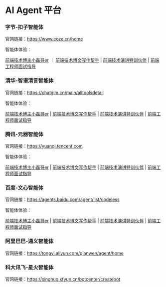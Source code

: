 # AI Agent 平台

### 字节-扣子智能体

<!-- 简要介绍： -->

官网链接：https://www.coze.cn/home

智能体体验：

[前端技术博主小磊哥er](https://www.coze.cn/s/OsbfWmYnbaY/) ｜ [前端技术博文写作帮手](https://www.coze.cn/s/8HbUr3BvMEs/) | [前端技术演讲特训伙伴](https://www.coze.cn/s/kMYafN6XCig/) | [前端工程师面试指导](https://www.coze.cn/s/_N4ivqBJIdw/)


### 清华-智谱清言智能体

<!-- 简要介绍： -->

官网链接：https://chatglm.cn/main/alltoolsdetail

智能体体验：

[前端技术博主小磊哥er](https://chatglm.cn/share/XF2WSHyy) | [前端技术博文写作帮手](https://chatglm.cn/share/2F2AS6UF) | [前端技术演讲特训伙伴](https://chatglm.cn/share/OF2hSkvE) | [前端工程师面试指导](https://chatglm.cn/share/bF2xSkjq)

### 腾讯-元器智能体

<!-- 简要介绍： -->

官网链接：https://yuanqi.tencent.com

智能体体验：

[前端技术博主小磊哥er](https://yuanqi.tencent.com/agent/lsL3envFgP33) | [前端技术博文写作帮手](https://yuanqi.tencent.com/agent/BAylevZWGhV0) | [前端技术演讲特训伙伴](https://yuanqi.tencent.com/agent/RrvfVHjoZqxT) | [前端工程师面试指导](https://yuanqi.tencent.com/agent/hxQXTrmZbbH8)


### 百度-文心智能体

<!-- 简要介绍： -->

官网链接：https://agents.baidu.com/agent/list/codeless

智能体体验： 

[前端技术博主小磊哥er](https://mbd.baidu.com/ma/s/Zv56MMKq) | [前端技术博文写作帮手](https://mbd.baidu.com/ma/s/Cm49pvWl) | [前端技术演讲特训伙伴](https://mbd.baidu.com/ma/s/5mFOauri) | [前端工程师面试指导](https://mbd.baidu.com/ma/s/2oBTjdqk)


### 阿里巴巴-通义智能体

<!-- 简要介绍： -->

官网链接：https://tongyi.aliyun.com/qianwen/agent/home 

### 科大讯飞-星火智能体

<!-- 简要介绍： -->

官网链接：https://xinghuo.xfyun.cn/botcenter/createbot
